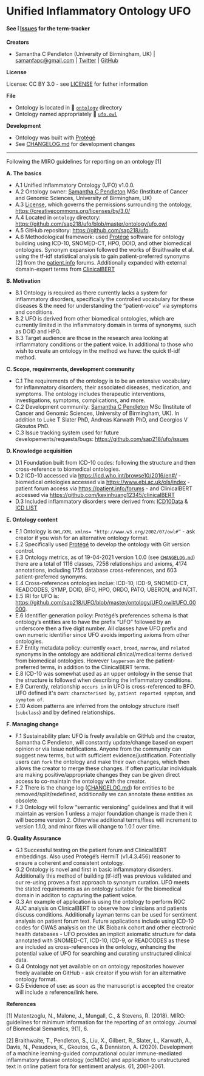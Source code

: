 # Unified Inflammatory Ontology **UFO**

#### See :grey_exclamation: [Issues](https://github.com/sap218/ufo/issues)  for the term-tracker

**Creators**

* Samantha C Pendleton (University of Birmingham, UK) | [samanfapc@gmail.com](mailto:samanfapc@gmail.com) | [Twitter](https://twitter.com/sap218) | [GitHub](https://github.com/sap218)

**License**

License: CC BY 3.0 - see [LICENSE](https://github.com/sap218/ufo/blob/master/LICENSE) for futher information

**File**

* Ontology is located in :file_folder: [`ontology`](https://github.com/sap218/ufo/tree/master/ontology) directory
* Ontology named appropriately :page_facing_up: [`ufo.owl`](https://github.com/sap218/ufo/blob/master/ontology/ufo.owl) 

**Development**

* Ontology was built with [Protégé](https://protege.stanford.edu/)
* See [CHANGELOG.md](https://github.com/sap218/ufo/blob/master/CHANGELOG.md) for development changes

---

Following the MIRO guidelines for reporting on an ontology [1]

**A. The basics**
  * A.1 Unified Inflammatory Ontology (UFO) v1.0.0.
  * A.2 Ontology owner: [Samantha C Pendleton](mailto:samanfapc@gmail.com) MSc (Institute of Cancer and Genomic Sciences, University of Birmingham, UK)
  * A.3 [License](https://github.com/sap218/ufo/blob/master/LICENSE), which governs the permissions surrounding the ontology, https://creativecommons.org/licenses/by/3.0/
  * A.4 Located in `ontology` directory: https://github.com/sap218/ufo/blob/master/ontology/ufo.owl
  * A.5 GitHub repository: https://github.com/sap218/ufo.
  * A.6 Methodological framework: used [Protégé](https://protege.stanford.edu/) software for ontology building using ICD-10, SNOMED-CT, HPO, DOID, and other biomedical ontologies. Synonym expansion followed the works of Braithwaite et al. using the tf-idf statistical analysis to gain patient-preferred synonyms [2] from the [patient.info](https://patient.info/forums) forums. Additionally expanded with external domain-expert terms from [ClinicalBERT](https://github.com/kexinhuang12345/clinicalBERT)
  
**B. Motivation**
  * B.1 Ontology is required as there currently lacks a system for inflammatory disorders, specifically the controlled vocabulary for these diseases & the need for understanding the “patient-voice” via symptoms and conditions.
  * B.2 UFO is derived from other biomedical ontologies, which are currently limited in the inflammatory domain in terms of synonyms, such as DOID and HPO.
  * B.3 Target audience are those in the research area looking at inflammatory conditions or the patient voice. In additional to those who wish to create an ontology in the method we have: the quick tf-idf method.

**C. Scope, requirements, development community**
  * C.1 The requirements of the ontology is to be an extensive vocabulary for inflammatory disorders, their associated diseases, medication, and symptoms. The ontology includes therapeutic interventions, investigations, symptoms, complications, and more.
  * C.2 Development community: [Samantha C Pendleton](mailto:samanfapc@gmail.com) MSc (Institute of Cancer and Genomic Sciences, University of Birmingham, UK). In addition to Luke T Slater PhD, Andreas Karwath PhD, and Georgios V Gkoutos PhD.
  * C.3 Issue tracking system used for future developements/requests/bugs: https://github.com/sap218/ufo/issues 

**D. Knowledge acquisition**
  * D.1 Foundation built from ICD-10 codes: following the structure and then cross-reference to biomedical ontologies.
  * D.2 ICD-10 accessed via https://icd.who.int/browse10/2016/en#/ - biomedical ontologies accessed via https://www.ebi.ac.uk/ols/index - patient forum access via https://patient.info/forums - and ClinicalBERT accessed via https://github.com/kexinhuang12345/clinicalBERT
  * D.3 Included inflammatory disorders were derived from: [ICD10Data](https://www.icd10data.com/ICD10CM/Index/I/Inflammation%2C_inflamed%2C_inflammatory) & [ICD LIST](https://icdlist.com/?t=icd10&s=inflammation)
  
**E. Ontology content**
  * E.1 Ontology is `OWL/XML xmlns= "http://www.w3.org/2002/07/owl#”` - ask creator if you wish for an alternative ontology format.
  * E.2 Specifically used [Protégé](https://protege.stanford.edu/) to develop the ontology with Git version control.
  * E.3 Ontology metrics, as of 19-04-2021 version 1.0.0 (see [`CHANGELOG.md`](https://github.com/sap218/ufo/blob/master/CHANGELOG.md)) there are a total of 1116 classes, 7256 relationships and axioms, 4174 annotations, including 1755 database cross-references, and 603 patient-preferred synonyms.
  * E.4 Cross-references ontologies inclue: ICD-10, ICD-9, SNOMED-CT, READCODES, SYMP, DOID, BFO, HPO, ORDO, PATO, UBERON, and NCIT.
  * E.5 IRI for UFO is: https://github.com/sap218/UFO/blob/master/ontology/UFO.owl#UFO_00000.
  * E.6 Identifier generation policy: Protégé’s preferences schema is that ontology’s entities are to have the prefix “UFO” followed by an underscore then a five digit number. All classes have UFO prefix and own numeric identifier since UFO avoids importing axioms from other ontologies.
  * E.7 Entity metadata policy: currently `exact`, `broad`, `narrow`, and `related` synonyms in the ontology are additional clinical/medical terms derived from biomedical ontologies. However `layperson` are the patient-preferred terms, in addition to the ClinicalBERT terms.
  * E.8 ICD-10 was somewhat used as an upper ontology in the sense that the structure is followed when describing the inflammatory conditions.
  * E.9 Currently, relationship `occurs in` in UFO is cross-referenced to BFO. UFO defined it's own: `characterised by`, `patient reported symptom`, and `symptom of`.
  * E.10 Axiom patterns are inferred from the ontology structure itself (`subclass`) and by defined relationships.

**F. Managing change**
  * F.1 Sustainability plan: UFO is freely available on GitHub and the creator, Samantha C Pendleton, will constantly update/change based on expert opinion or via Issue notifications. Anyone from the community can suggest new terms, but with sufficient evidence/justification. Potentially users can `fork` the ontology and make their own changes, which then allows the creator to merge these changes. If often particular individuals are making positive/appropriate changes they can be given direct access to co-maintain the ontology with the creator.
  * F.2 There is the change log ([CHANGELOG.md](https://github.com/sap218/ufo/blob/master/CHANGELOG.md)) for entities to be removed/split/redefined, additionally we can annotate these entities as obsolete. 
  * F.3 Ontology will follow “semantic versioning” guidelines and that it will maintain as version 1 unless a major foundation change is made then it will become version 2. Otherwise additional terms/fixes will increment to version 1.1.0, and minor fixes will change to 1.0.1 over time.

**G. Quality Assurance**
  * G.1 Successful testing on the patient forum and ClinicalBERT embeddings. Also used Protégé’s HermiT (v1.4.3.456) reasoner to ensure a coherent and consistent ontology. 
  * G.2 Ontology is novel and first in basic inflammatory disorders. Additionally this method of building (tf-idf) was previous validated and our re-using proves a fast approach to synonym curation. UFO meets the stated requirements as an ontology suitable for the biomedical domain in additon to capturing the patient voice.
  * G.3 An example of application is using the ontology to perform ROC AUC analysis on ClinicalBERT to observe how clinicians and patients discuss conditions. Additionally layman terms can be used for sentiment analysis on patient forum text. Future applications include using ICD-10 codes for GWAS analysis on the UK Biobank cohort and other electronic health databases - UFO provides an implicit axiomatic structure for data annotated with SNOMED-CT, ICD-10, ICD-9, or READCODES as these are included as cross-references in the ontology, enhancing the potential value of UFO for searching and curating unstructured clinical data.
  * G.4 Ontology not yet available on on ontology repositories however freely available on GitHub - ask creator if you wish for an alternative ontology format.
  * G.5 Evidence of use: as soon as the manuscript is accepted the creator will include a reference/link here.
  
**References**

[1] Matentzoglu, N., Malone, J., Mungall, C., & Stevens, R. (2018). MIRO: guidelines for minimum information for the reporting of an ontology. Journal of Biomedical Semantics, 9(1), 6.

[2] Braithwaite, T., Pendleton, S., Liu, X., Gilbert, R., Slater, L., Karwath, A., Davis, N., Pesudovs, K., Gkoutos, G., & Denniston, A. (2020). Development of a machine learning-guided computational ocular immune-mediated inflammatory disease ontology (ocIMIDo) and application to unstructured text in online patient fora for sentiment analysis. 61, 2061–2061.
